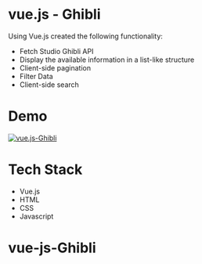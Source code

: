 # vue.js - Ghibli

Using Vue.js created the following functionality:

- Fetch Studio Ghibli API
- Display the available information in a list-like structure
- Client-side pagination
- Filter Data
- Client-side search

# Demo

[![vue.js-Ghibli](/demo.GIF)](https://hannah-gkim.github.io/vue-js-Ghibli/)

# Tech Stack

- Vue.js
- HTML
- CSS
- Javascript
# vue-js-Ghibli
